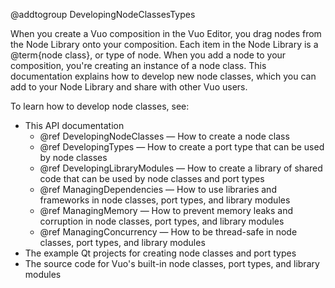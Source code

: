 @addtogroup DevelopingNodeClassesTypes

When you create a Vuo composition in the Vuo Editor, you drag nodes from the Node Library onto your composition. Each item in the Node Library is a @term{node class}, or type of node. When you add a node to your composition, you're creating an instance of a node class. This documentation explains how to develop new node classes, which you can add to your Node Library and share with other Vuo users. 

To learn how to develop node classes, see: 

   - This API documentation
      - @ref DevelopingNodeClasses — How to create a node class
      - @ref DevelopingTypes — How to create a port type that can be used by node classes
      - @ref DevelopingLibraryModules — How to create a library of shared code that can be used by node classes and port types
      - @ref ManagingDependencies — How to use libraries and frameworks in node classes, port types, and library modules
      - @ref ManagingMemory — How to prevent memory leaks and corruption in node classes, port types, and library modules
      - @ref ManagingConcurrency — How to be thread-safe in node classes, port types, and library modules
   - The example Qt projects for creating node classes and port types
   - The source code for Vuo's built-in node classes, port types, and library modules
